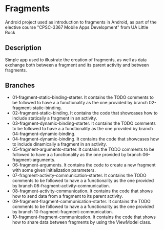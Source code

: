 # Fragments

Android project used as introduction to fragments in Android, as part of the elective course &quot;CPSC-3367 Mobile Apps Development&quot; from UA Little Rock

## Description

Simple app used to illustrate the creation of fragments, as well as data exchange both between a fragment and its parent activity and between fragments.

## Branches

- 01-fragment-static-binding-starter. It contains the TODO comments to be followed to have a a functionality as the one provided by branch 02-fragment-static-binding.
- 02-fragment-static-binding. It contains the code that showcases how to include statically a fragment in an activity.
- 03-fragment-dynamic-binding-starter. It contains the TODO comments to be followed to have a a functionality as the one provided by branch 04-fragment-dynamic-binding.
- 04-fragment-dynamic-binding. It contains the code that showcases how to include dinamically a fragment in an activity.
- 05-fragment-arguments-starter. It contains the TODO comments to be followed to have a a functionality as the one provided by branch 06-fragment-arguments.
- 06-fragment-arguments. It contains the code to create a new fragment with some given initialization parameters.
- 07-fragment-activity-communication-starter. It contains the TODO comments to be followed to have a a functionality as the one provided by branch 08-fragment-activity-communication.
- 08-fragment-activity-communication. It contains the code that shows how to send data from a fragment to its parent activity.
- 09-fragment-fragment-communication-starter. It contains the TODO comments to be followed to have a a functionality as the one provided by branch 10-fragment-fragment-communication.
- 10-fragment-fragment-communication. It contains the code that shows how to share data between fragments by using the ViewModel class.